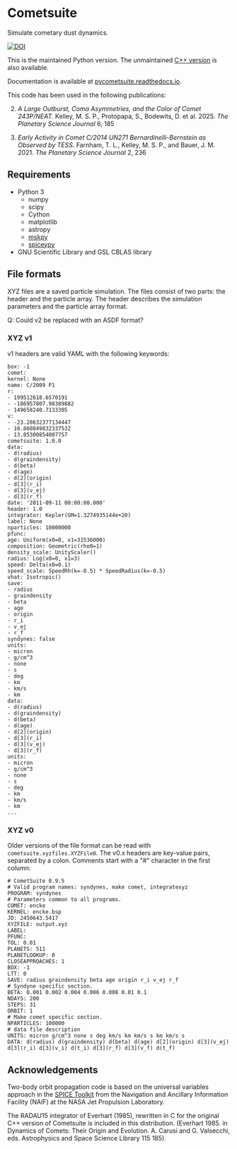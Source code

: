 # Cometsuite

Simulate cometary dust dynamics.

[![DOI](https://zenodo.org/badge/DOI/10.5281/zenodo.10067501.svg)](https://doi.org/10.5281/zenodo.10067501)

This is the maintained Python version. The unmaintained [C++ version](https://github.com/mkelley/cometsuite) is also available.

Documentation is available at [pycometsuite.readthedocs.io](https://pycometsuite.readthedocs.io/en/latest/).

This code has been used in the following publications:

2. _A Large Outburst, Coma Asymmetries, and the Color of Comet 243P/NEAT._ Kelley, M. S. P., Protopapa, S., Bodewits, D. et al. 2025. _The Planetary Science Journal_ 6, 185

1. _Early Activity in Comet C/2014 UN271 Bernardinelli-Bernstein as Observed by TESS._ Farnham, T. L., Kelley, M. S. P., and Bauer, J. M. 2021. _The Planetary Science Journal_ 2, 236

## Requirements

- Python 3
  - numpy
  - scipy
  - Cython
  - matplotlib
  - astropy
  - [mskpy](https://github.com/mkelley/mskpy)
  - [spiceypy](https://github.com/AndrewAnnex/SpiceyPy)
- GNU Scientific Library and GSL CBLAS library

## File formats

XYZ files are a saved particle simulation. The files consist of two parts: the header and the particle array. The header describes the simulation parameters and the particle array format.

Q: Could v2 be replaced with an ASDF format?

### XYZ v1

v1 headers are valid YAML with the following keywords:

```
box: -1
comet:
kernel: None
name: C/2009 P1
r:
- 199512618.6570191
- -186957807.98389882
- 149658240.7133305
v:
- -23.28632377134447
- 10.860849832337532
- 13.85300854007757
cometsuite: 1.0.0
data:
- d(radius)
- d(graindensity)
- d(beta)
- d(age)
- d[2](origin)
- d[3](r_i)
- d[3](v_ej)
- d[3](r_f)
date: '2011-09-11 00:00:00.000'
header: 1.0
integrator: Kepler(GM=1.3274935144e+20)
label: None
nparticles: 10000000
pfunc:
age: Uniform(x0=0, x1=31536000)
composition: Geometric(rho0=1)
density_scale: UnityScaler()
radius: Log(x0=0, x1=3)
speed: Delta(x0=0.1)
speed_scale: SpeedRh(k=-0.5) * SpeedRadius(k=-0.5)
vhat: Isotropic()
save:
- radius
- graindensity
- beta
- age
- origin
- r_i
- v_ej
- r_f
syndynes: false
units:
- micron
- g/cm^3
- none
- s
- deg
- km
- km/s
- km
data:
- d(radius)
- d(graindensity)
- d(beta)
- d(age)
- d[2](origin)
- d[3](r_i)
- d[3](v_ej)
- d[3](r_f)
units:
- micron
- g/cm^3
- none
- s
- deg
- km
- km/s
- km
...
```

### XYZ v0

Older versions of the file format can be read with `cometsuite.xyzfiles.XYZFile0`. The v0.x headers are key-value pairs, separated by a colon. Comments start with a "#" character in the first column:

```
# CometSuite 0.9.5
# Valid program names: syndynes, make comet, integratexyz
PROGRAM: syndynes
# Parameters common to all programs.
COMET: encke
KERNEL: encke.bsp
JD: 2450643.5417
XYZFILE: output.xyz
LABEL:
PFUNC:
TOL: 0.01
PLANETS: 511
PLANETLOOKUP: 0
CLOSEAPPROACHES: 1
BOX: -1
LTT: 0
SAVE: radius graindensity beta age origin r_i v_ej r_f
# Syndyne specific section.
BETA: 0.001 0.002 0.004 0.006 0.008 0.01 0.1
NDAYS: 200
STEPS: 31
ORBIT: 1
# Make comet specific section.
NPARTICLES: 100000
# data file description
UNITS: micron g/cm^3 none s deg km/s km km/s s km km/s s
DATA: d(radius) d(graindensity) d(beta) d(age) d[2](origin) d[3](v_ej) d[3](r_i) d[3](v_i) d(t_i) d[3](r_f) d[3](v_f) d(t_f)
```

## Acknowledgements

Two-body orbit propagation code is based on the universal variables approach in the [SPICE Toolkit](https://naif.jpl.nasa.gov/naif/toolkit.html) from the Navigation and Ancillary Information Facility (NAIF) at the NASA Jet Propulsion Laboratory.

The RADAU15 integrator of Everhart (1985), rewritten in C for the original C++ version of Cometsuite is included in this distribution. (Everhart 1985. in Dynamics of Comets: Their Origin and Evolution. A. Carusi and G. Valsecchi, eds. Astrophysics and Space Science Library 115 185).
